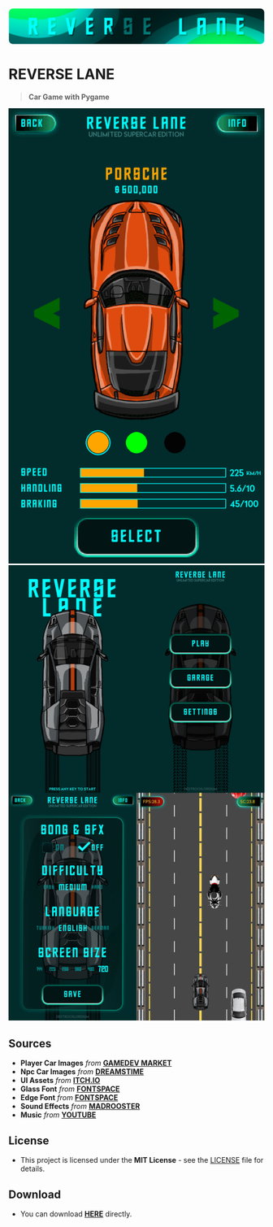 ![Name](https://raw.githubusercontent.com/destrochloridium/REVERSE-LANE/main/name.png?token=GHSAT0AAAAAAB3DUKHXUSNWSR6JLPO2T6KYY3P7YQA)
# REVERSE LANE

> **Car Game with Pygame**

![AdsOne](https://raw.githubusercontent.com/destrochloridium/REVERSE-LANE/main/garage.gif?token=GHSAT0AAAAAAB3DUKHXACJKBYHFNWHBDMQOY3P7RPA)
![AdsTwo](https://raw.githubusercontent.com/destrochloridium/REVERSE-LANE/main/collage.jpg?token=GHSAT0AAAAAAB3DUKHWFYHLIDUH4ZLCGOF4Y3P7W7A)


## Sources
- **Player Car Images** *from* **[GAMEDEV MARKET](https://www.gamedevmarket.net/asset/2d-super-cars-free-sample/)**
- **Npc Car Images** *from* **[DREAMSTIME](https://www.dreamstime.com/)**
- **UI Assets** *from* **[ITCH.IO](https://wenrexa.itch.io/holoui)**
- **Glass Font** *from* **[FONTSPACE](https://www.fontspace.com/glass-font-f31437)**
- **Edge Font** *from* **[FONTSPACE](https://www.fontspace.com/edge-of-the-galaxy-font-f45748)**
- **Sound Effects** *from* **[MADROOSTER](https://tr.madrooster.co/)**
- **Music** *from* **[YOUTUBE](https://youtu.be/FVh6Dflv8IA)**


## License  
- This project is licensed under the **MIT License** - see the [LICENSE](LICENSE) file for details.

## Download
- You can download **[HERE](https://github.com/destrochloridium/REVERSE-LANE/archive/refs/heads/main.zip)** directly.
